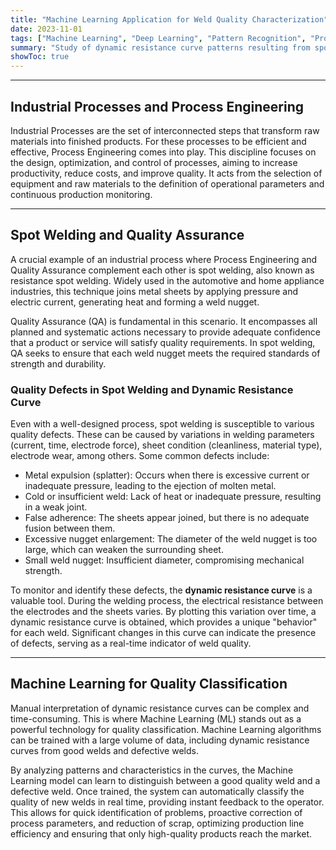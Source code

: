 ```yaml
---
title: "Machine Learning Application for Weld Quality Characterization"
date: 2023-11-01
tags: ["Machine Learning", "Deep Learning", "Pattern Recognition", "Process Optimization", "Data Analysis"]
summary: "Study of dynamic resistance curve patterns resulting from spot weld quality levels."
showToc: true
---
```


---

## Industrial Processes and Process Engineering

Industrial Processes are the set of interconnected steps that transform raw materials into finished products. For these processes to be efficient and effective, Process Engineering comes into play. This discipline focuses on the design, optimization, and control of processes, aiming to increase productivity, reduce costs, and improve quality. It acts from the selection of equipment and raw materials to the definition of operational parameters and continuous production monitoring.

---

## Spot Welding and Quality Assurance

A crucial example of an industrial process where Process Engineering and Quality Assurance complement each other is spot welding, also known as resistance spot welding. Widely used in the automotive and home appliance industries, this technique joins metal sheets by applying pressure and electric current, generating heat and forming a weld nugget.

Quality Assurance (QA) is fundamental in this scenario. It encompasses all planned and systematic actions necessary to provide adequate confidence that a product or service will satisfy quality requirements. In spot welding, QA seeks to ensure that each weld nugget meets the required standards of strength and durability.

### Quality Defects in Spot Welding and Dynamic Resistance Curve

Even with a well-designed process, spot welding is susceptible to various quality defects. These can be caused by variations in welding parameters (current, time, electrode force), sheet condition (cleanliness, material type), electrode wear, among others. Some common defects include:

* Metal expulsion (splatter): Occurs when there is excessive current or inadequate pressure, leading to the ejection of molten metal.
* Cold or insufficient weld: Lack of heat or inadequate pressure, resulting in a weak joint.
* False adherence: The sheets appear joined, but there is no adequate fusion between them.
* Excessive nugget enlargement: The diameter of the weld nugget is too large, which can weaken the surrounding sheet.
* Small weld nugget: Insufficient diameter, compromising mechanical strength.

To monitor and identify these defects, the **dynamic resistance curve** is a valuable tool. During the welding process, the electrical resistance between the electrodes and the sheets varies. By plotting this variation over time, a dynamic resistance curve is obtained, which provides a unique "behavior" for each weld. Significant changes in this curve can indicate the presence of defects, serving as a real-time indicator of weld quality.

--- 

## Machine Learning for Quality Classification

Manual interpretation of dynamic resistance curves can be complex and time-consuming. This is where Machine Learning (ML) stands out as a powerful technology for quality classification. Machine Learning algorithms can be trained with a large volume of data, including dynamic resistance curves from good welds and defective welds.

By analyzing patterns and characteristics in the curves, the Machine Learning model can learn to distinguish between a good quality weld and a defective weld. Once trained, the system can automatically classify the quality of new welds in real time, providing instant feedback to the operator. This allows for quick identification of problems, proactive correction of process parameters, and reduction of scrap, optimizing production line efficiency and ensuring that only high-quality products reach the market.

